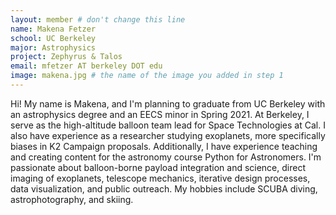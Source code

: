 ```yaml
---
layout: member # don't change this line
name: Makena Fetzer
school: UC Berkeley
major: Astrophysics
project: Zephyrus & Talos
email: mfetzer AT berkeley DOT edu
image: makena.jpg # the name of the image you added in step 1
---
```

Hi! My name is Makena, and I'm planning to graduate from UC Berkeley with an astrophysics degree and an EECS minor in Spring 2021. At Berkeley, I serve as the high-altitude balloon team lead for Space Technologies at Cal. I also have experience as a researcher studying exoplanets, more specifically biases in K2 Campaign proposals. Additionally, I have experience teaching and creating content for the astronomy course Python for Astronomers. I'm passionate about balloon-borne payload integration and science, direct imaging of exoplanets, telescope mechanics, iterative design processes, data visualization, and public outreach. My hobbies include SCUBA diving, astrophotography, and skiing.  
